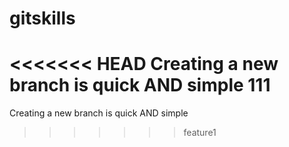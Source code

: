# gitskills
<<<<<<< HEAD
Creating a new branch is quick AND simple
111
=======
Creating a new branch is quick AND simple
>>>>>>> feature1
